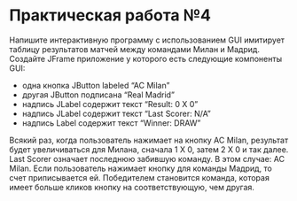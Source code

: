 <h1>Практическая работа №4</h1>
<p>Напишите интерактивную программу с использованием GUI имитирует
таблицу результатов матчей между командами Милан и Мадрид. Создайте JFrame
приложение у которого есть следующие компоненты GUI:</p>
<ul>
<li>одна кнопка JButton labeled “AC Milan”</li>
<li>другая JButton подписана “Real Madrid”</li>
<li>надпись JLabel содержит текст “Result: 0 X 0”</li>
<li>надпись JLabel содержит текст “Last Scorer: N/A”</li>
<li>надпись Label содержит текст “Winner: DRAW”</li></ul>
<p>Всякий раз, когда пользователь нажимает на кнопку AC Milan, результат
будет увеличиваться для Милана, сначала 1 X 0, затем 2 X 0 и так далее. Last Scorer
означает последнюю забившую команду. В этом случае: AC Milan. Если
пользователь нажимает кнопку для команды Мадрид, то счет приписывается ей.
Победителем становится команда, которая имеет больше кликов кнопку на
соответствующую, чем другая.</p>